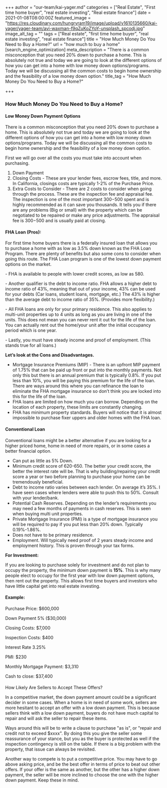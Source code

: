 +++
author = "our-team/kai-yager.md"
categories = ["Real Estate", "First time home buyer", "real estate investing", "Real estate finance"]
date = 2021-01-08T08:00:00Z
featured_image = "https://res.cloudinary.com/hungryram19/image/upload/v1610135660/kai-yager/yager-team/avi-waxman-f9qZuKoZYoY-unsplash_spcodj.jpg"
image_alt_tag = ""
tags = ["Real estate", "first time home buyer", "real estate investing", "real estate finance"]
title = "How Much Money Do You Need to Buy a Home?"
url = "how much to buy a home"
[search_engine_optimization]
meta_description = "There is a common misconception that you need 20% down to purchase a home. This is absolutely not true and today we are going to look at the different options of how you can get into a home with low money down options/programs. Today we will be discussing all the common costs to begin home ownership and the feasibility of a low money down option."
title_tag = "How Much Money Do You Need to Buy a Home?"

+++
### How Much Money Do You Need to Buy a Home?

#### Low Money Down Payment Options

There is a common misconception that you need 20% down to purchase a home. This is absolutely not true and today we are going to look at the different options of how you can get into a home with low money down options/programs. Today we will be discussing all the common costs to begin home ownership and the feasibility of a low money down option.

First we will go over all the costs you must take into account when purchasing.

1. Down Payment
2. Closing Costs - These are your lender fees, escrow fees, title, and more. In California, closings costs are typically 1-2% of the Purchase Price.
3. Extra Costs to Consider - There are 2 costs to consider when going through the process. These are the inspection fee and appraisal fee. The inspection is one of the most important $300-$500 spent and is highly recommended as it can save you thousands. It tells you if there are any problems (Big or small) with the property which can be negotiated to be repaired or make any price adjustments. The appraisal fee is $300-$500 and is usually paid at closing.

#### **FHA Loan (Pros):**

For first time home buyers there is a federally insured loan that allows you to purchase a home with as low as 3.5% down known as the FHA Loan Program. There are plenty of benefits but also some cons to consider when going this route. The FHA Loan program is one of the lowest down payment options on the market.

\- FHA is available to people with lower credit scores, as low as 580.

\- Another qualifier is the debt to income ratio. FHA allows a higher debt to income ratio of 43%, meaning that out of your income, 43% can be used for your debts (Car loans, student loans, mortgage, etc.) The 43% is higher than the average debt to income ratio of 35%. (Provides more flexibility.)

\- All FHA loans are only for your primary residence. This also applies to multi-unit properties up to 4 units as long as you are living in one of the units. This does not mean you can never rent it out for the life of the loan. You can actually rent out the home/your unit after the initial occupancy period which is one year.

\- Lastly, you must have steady income and proof of employment. (This stands true for all loans.)

**Let’s look at the Cons and Disadvantages.**

* Mortgage Insurance Premiums (MIP) - There is an upfront MIP payment of 1.75% that can be paid up front or put into the monthly payments. Not only this but there is an annual premium that is typically 0.8%. If you put less than 10%, you will be paying this premium for the life of the loan. There are ways around this where you can refinance the loan to eliminate the FHA mortgage insurance so don’t think you are locked into this for the life of the loan.
* FHA loans are limited on how much you can borrow. Depending on the location of each property, these limits are constantly changing.
* FHA has minimum property standards. Buyers will notice that it is almost impossible to purchase fixer uppers and older homes with the FHA loan.

#### **Conventional Loan**

Conventional loans might be a better alternative if you are looking for a higher priced home, home in need of more repairs, or in some cases a better financial option.

* Can put as little as 5% Down.
* Minimum credit score of 620-650. The better your credit score, the better the interest rate will be. That is why building/repairing your credit score a year or two before planning to purchase your home can be tremendously beneficial.
* Debt to income ratio varies between each lender. On average it’s 35%. I have seen cases where lenders were able to push this to 50%. Consult with your lender/bank.
* Potential Cash Reserves. Depending on the lender’s requirements you may need a few months of payments in cash reserves. This is seen when buying multi unit properties.
* Private Mortgage Insurance (PMI) is a type of mortgage insurance you will be required to pay if you put less than 20% down. Typically 0.19%-1.86%.
* Does not have to be primary residence.
* Employment. Will typically need proof of 2 years steady income and employment history. This is proven through your tax forms.

**For Investment:**

If you are looking to purchase solely for investment and do not plan to occupy the property, the minimum down payment is **15%**. This is why many people elect to occupy for the first year with low down payment options, then rent out the property. This allows first time buyers and investors who have little capital get into real estate investing.

#### **Example:**

Purchase Price: $600,000

Down Payment 5% ($30,000)

Closing Costs: $7,000

Inspection Costs: $400

Interest Rate 3.25%

PMI: $230

Monthly Mortgage Payment: $3,310

Cash to close: $37,400

#### 

How Likely Are Sellers to Accept These Offers?

In a competitive market, the down payment amount could be a significant decider in some cases. When a home is in need of some work, sellers are more hesitant to accept an offer with a low down payment. This is because sellers think with a low down payment, buyers do not have much capital to repair and will ask the seller to repair these items.

Ways around this will be to write a clause to purchase "as is", or "repair and credit not to exceed $xxxx". By doing this you give the seller some reassurance of your stance, but you as the buyer is protected as well if the inspection contingency is still on the table. If there is a big problem with the property, that issue can always be revisited.

Another way to compete is to put a competitive price. You may have to go above asking price, and be the best offer in terms of price to beat out other offers. If your offer is the same as another, but the other has a higher down payment, the seller will be more inclined to choose the one with the higher down payment. Keep these in mind.